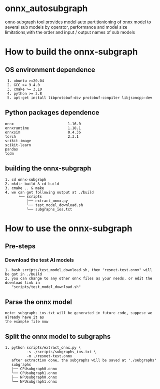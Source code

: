 # onnx_autosubgraph
onnx-subgraph tool provides  model auto partitionioning of onnx model to several sub models by
operator, performance and model size limitations,with the order and input / output names of
sub models

# How to build the onnx-subgraph
## OS environment dependence
     1. ubuntu >=20.04
     2. GCC >= 9.4.0
     3. cmake >= 3.10
     4. python >= 3.8
     5. apt-get install libprotobuf-dev protobuf-compiler libjsoncpp-dev

## Python packages dependence
    onnx                         1.16.0
    onnxruntime                  1.18.1
    onnxsim                      0.4.36
    torch                        2.3.1
    scikit-image
    scikit-learn
    pandas
    tqdm
    
## building the onnx-subgraph
    1. cd onnx-subgraph
    2. mkdir build & cd build
    3. cmake .. & make
    4. we can get following output at ./build
          └── scripts
              ├── extract_onnx.py
              └── test_model_download.sh
              └── subgraphs_ios.txt

# How to use the onnx-subgraph
## Pre-steps
### Download the test AI models
    1. bash scripts/test_model_download.sh, then "resnet-test.onnx" will be got in ./build
    2. you can change to any other onnx files as your needs, or edit the download link in 
	   "scripts/test_model_download.sh"
  
## Parse the onnx model
    note: subgraphs_ios.txt will be generated in future code, suppose we already have it as 
    the example file now
       
## Split the onnx model to subgraphs
    1. python scripts/extract_onnx.py \
              -s ./scripts/subgraphs_ios.txt \
              -m ./resnet-test.onnx
       after extraction done, the subgraphs will be saved at './subgraphs'
       subgraphs
       ├── CPUsubgraph0.onnx
       └── CPUsubgraph1.onnx
       ├── NPUsubgraph0.onnx
       └── NPUsubgraph1.onnx
